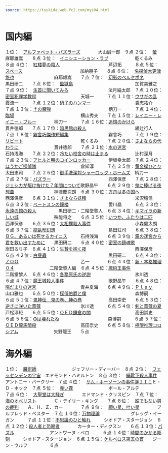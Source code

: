```yaml
---
source: https://tsukida.web.fc2.com/mys04.html
---
```


# 国内編

１位：　[アルファベット・パズラーズ](https://tsukida.web.fc2.com/0410.html#041011)　　　　大山誠一郎　９点
２位：　[螢](https://tsukida.web.fc2.com/0409.html#040901)　　　　　　　　　　　　　　　　麻耶雄嵩　　８点
３位：　[イニシエーション・ラブ](https://tsukida.web.fc2.com/0404.html#040403)　　　　　　乾くるみ　　８点
４位：　[紅楼夢の殺人](https://tsukida.web.fc2.com/0408.html)　　　　　　　　　　　芦辺拓　　　８点
５位：　[スペース](https://tsukida.web.fc2.com/0406.html#040608)　　　　　　　　　　　　　加納朋子　　８点
６位：　[名探偵木更津悠也](https://tsukida.web.fc2.com/0406.html#040601)　　　　　　　　　麻耶雄嵩　　７点
７位：　[幻影のペルセポネ](https://tsukida.web.fc2.com/0410.html)　　　　　　　　　黒田研二　　７点
８位：　[監獄島](https://tsukida.web.fc2.com/0408.html#040806)　　　　　　　　　　　　　　加賀美雅之　７点
９位：　[生首に聞いてみろ](https://tsukida.web.fc2.com/0410.html#041002)　　　　　　　　　法月綸太郎　７点
１０位：[密室犯罪学教程](https://tsukida.web.fc2.com/0407.html#040701)　　　　　　　　　　天城一　　　７点
１１位：[ウサギの乱](https://tsukida.web.fc2.com/0405.html#040502)　　　　　　　　　　　　霞流一　　　７点
１２位：[硝子のハンマー](https://tsukida.web.fc2.com/0502.html#050202)　　　　　　　　　　貴志祐介　　７点
１３位：[ｆの魔弾](https://tsukida.web.fc2.com/0412.html#041210)　　　　　　　　　　　　　柄刀一　　　７点
１４位：[臨場](https://tsukida.web.fc2.com/0504.html#050403)　　　　　　　　　　　　　　　横山秀夫　　７点
１５位：[レイニー・レイニー・ブルー](https://tsukida.web.fc2.com/0406.html#040602)　　　　柄刀一　　　７点
１６位：[追憶のかけら](https://tsukida.web.fc2.com/0409.html#040902)　　　　　　　　　　　貫井徳郎　　７点
１７位：[暗黒館の殺人](https://tsukida.web.fc2.com/0409.html#040904)　　　　　　　　　　　綾辻行人　　７点
１８位：[霧舎巧傑作短編集](https://tsukida.web.fc2.com/0404.html#040406)　　　　　　　　　霧舎巧　　　７点
１９位：[リピート](https://tsukida.web.fc2.com/0410.html#041010)　　　　　　　　　　　　　乾くるみ　　７点
２０位：[さよならの代わりに](https://tsukida.web.fc2.com/0408.html#040805)　　　　　　　　貫井徳郎　　７点
２１位：[水の迷宮](https://tsukida.web.fc2.com/0411.html#041107)　　　　　　　　　　　　　石持浅海　　７点
２２位：[冷たい校舎の時は止まる](https://tsukida.web.fc2.com/0412.html)　　　　　　辻村深月　　７点
２３位：[アヒルと鴨のコインロッカー](https://tsukida.web.fc2.com/0502.html#050203)　　　　伊坂幸太郎　７点
２４位：[ほうかご探偵隊](https://tsukida.web.fc2.com/0412.html#041206)　　　　　　　　　　倉知淳　　　７点
２５位：[黄金蝶ひとり](https://tsukida.web.fc2.com/0407.html#040703)　　　　　　　　　　　太田忠司　　７点
２６位：[御手洗潔対シャーロック・ホームズ](https://tsukida.web.fc2.com/0501.html#050102)　柄刀一　　　７点
２７位：[パズラー](https://tsukida.web.fc2.com/0410.html#041001)　　　　　　　　　　　　　西澤保彦　　７点
２８位：[ジェシカが駆け抜けた７年間について](https://tsukida.web.fc2.com/0403.html#040302)歌野晶午　　６点
２９位：[鬼に捧げる夜想曲](https://tsukida.web.fc2.com/0411.html#041104)　　　　　　　　　神津慶次朗　６点
３０位：[方舟は冬の国へ](https://tsukida.web.fc2.com/0410.html#041004)　　　　　　　　　　西澤保彦　　６点
３１位：[さよなら妖精](https://tsukida.web.fc2.com/0412.html#041201)　　　　　　　　　　　米沢穂信　　６点
３２位：[ベートスンの鐘楼](https://tsukida.web.fc2.com/0406.html#040605)　　　　　　　　　愛川晶　　　６点
３３位：[永遠の館の殺人](https://tsukida.web.fc2.com/0407.html#040706)　　　　　黒田研二・二階堂黎人　６点
３４位：[キマイラの新しい城](https://tsukida.web.fc2.com/0408.html#040802)　　　　　　　　殊能将之　　６点
３５位：[いつか、ふたりは二匹](https://tsukida.web.fc2.com/0409.html)　　　　　　　西澤保彦　　６点
３６位：[大相撲殺人事件](https://tsukida.web.fc2.com/0412.html#041207)　　　　　　　　　　小森健太朗　６点
３７位：[龍臥邸幻想](https://tsukida.web.fc2.com/0412.html#041208)　　　　　　　　　　　　島田荘司　　６点
３８位：[ＢＧ、あるいは死せるカイニス](https://tsukida.web.fc2.com/0502.html#050201)　　　石持浅海　　６点
３９位：[霧の迷宮から君を救い出すために](https://tsukida.web.fc2.com/0412.html#041202)　　黒田研二　　６点
４０位：[密室の鎮魂歌](https://tsukida.web.fc2.com/0411.html#041105)　　　　　　　　　　　岸田るり子　６点
４１位：[生贄を抱く夜](https://tsukida.web.fc2.com/0412.html#041209)　　　　　　　　　　　西澤保彦　　６点
４２位：[白昼蟲](https://tsukida.web.fc2.com/0403.html#040303)　　　　　　　　　　　　　　黒田研二　　６点
４３位：[ＺＯＯ](https://tsukida.web.fc2.com/0409.html#040905)　　　　　　　　　　　　　　乙一　　　　６点
４４位：[新・本格推理０４](https://tsukida.web.fc2.com/0403.html#040304)　　　　　　　　二階堂黎人編　６点
４５位：[魔術王事件](https://tsukida.web.fc2.com/0412.html#041204)　　　　　　　　　　　　二階堂黎人　６点
４６位：[各務原氏の逆説](https://tsukida.web.fc2.com/0410.html#041007)　　　　　　　　　　氷川透　　　６点
４７位：[魔王城殺人事件](https://tsukida.web.fc2.com/0411.html)　　　　　　　　　　歌野晶午　　６点
４８位：[陽だまりの迷宮](https://tsukida.web.fc2.com/0406.html#040607)　　　　　　　　　　青井夏海　　６点
４９位：[Ｐｌａｙ](https://tsukida.web.fc2.com/0410.html#041003)　　　　　　　　　　　　　山口雅也　　６点
５０位：[探偵伯爵と僕](https://tsukida.web.fc2.com/0409.html)　　　　　　　　　　　森博嗣　　　６点
５１位：[鬼神伝　鬼の巻、神の巻](https://tsukida.web.fc2.com/0503.html#050302)　　　　　　高田崇史　　６点
５３位：[逆さに咲いた薔薇](https://tsukida.web.fc2.com/0410.html#041006)　　　　　　　　　氷川透　　　６点
５４位：[剣と薔薇の夏](https://tsukida.web.fc2.com/0410.html#041005)　　　　　　　　　　　戸松淳矩　　６点
５５位：[ＱＥＤ鎌倉の闇](https://tsukida.web.fc2.com/0408.html#040804)　　　　　　　　　　高田崇史　　６点
５６位：[Φは壊れたね](https://tsukida.web.fc2.com/0409.html#040903)　　　　　　　　　　　森博嗣　　　６点
５７位：[ＱＥＤ龍馬暗殺](https://tsukida.web.fc2.com/0401.html#040102)　　　　　　　　　　高田祟史　　６点
５８位：[極限推理コロシアム](https://tsukida.web.fc2.com/0404.html#040404)　　　　　　　　矢野龍王　　５点

# 海外編

１位：　[魔術師](https://tsukida.web.fc2.com/0503.html)　　　　　　　　ジェフリー・ディーバー　８点
２位：　[フェッセンデンの宇宙](https://tsukida.web.fc2.com/0406.html)　エドモンド・ハミルトン　８点
３位：　[絹靴下殺人事件](https://tsukida.web.fc2.com/0403.html#040302)　　　　アントニー・バークリー　７点
４位：　[サム・ホーソーンの事件簿ＩＩＩ](https://tsukida.web.fc2.com/0411.html#041101)Ｅ・Ｄ・ホック　７点
５位：　[赤い霧](https://tsukida.web.fc2.com/0410.html#041009)　　　　　　　　ポール・アルテ　　　　　７点
６位：　[大聖堂は大騒ぎ](https://tsukida.web.fc2.com/0504.html#050401)　　　　エドマンド・クリスピン　７点
７位：　[海のオベリスト](https://tsukida.web.fc2.com/0409.html#040907)　　　　Ｃ・デイリー・キング　　７点
８位：　[誰でもない男の裁判](https://tsukida.web.fc2.com/0412.html#041203)　　Ａ．Ｈ．Ｚ．カー　　　　７点
９位：　[願い星、叶い星](https://tsukida.web.fc2.com/0411.html#041103)　　　　アルフレッド・ベスター　７点
１０位：[万物理論](https://tsukida.web.fc2.com/0412.html#041205)　　　　　　　グレッグ・イーガン　　　７点
１１位：[不思議のひと触れ](https://tsukida.web.fc2.com/0404.html#040405)　　　シオドア・スタージョン　６点
１２位：[殺人者と恐喝者](https://tsukida.web.fc2.com/0405.html)　　　　カーター・ディクスン　　６点
１３位：[パズル](https://tsukida.web.fc2.com/0412.html#041211)　　　　　　　　アントワーヌ・ベロ　　　６点
１４位：[時間のかかる彫刻](https://tsukida.web.fc2.com/0501.html#050107)　　　シオドア・スタージョン　６点
１５位：[ケルベロス第五の首](https://tsukida.web.fc2.com/0411.html#041108)　　ジーン・ウルフ　　　　　６点

